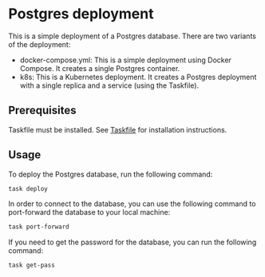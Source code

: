 # Postgres deployment

This is a simple deployment of a Postgres database. There are two variants of the deployment:

- docker-compose.yml: This is a simple deployment using Docker Compose. It creates a single Postgres container.
- k8s: This is a Kubernetes deployment. It creates a Postgres deployment with a single replica and a service (using the Taskfile).

## Prerequisites

Taskfile must be installed. See [Taskfile](https://taskfile.dev/#/installation) for installation instructions.

## Usage

To deploy the Postgres database, run the following command:

```bash
task deploy
```

In order to connect to the database, you can use the following command to port-forward the database to your local machine:

```bash
task port-forward
```

If you need to get the password for the database, you can run the following command:

```bash
task get-pass
```
